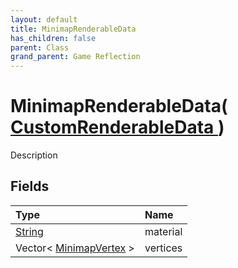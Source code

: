 ```yaml
---
layout: default
title: MinimapRenderableData
has_children: false
parent: Class
grand_parent: Game Reflection
---
```

# MinimapRenderableData( [ CustomRenderableData ](/riftbreaker-wiki/docs/game-reflection/classes/custom_renderable_data/) )
Description 

## Fields

| Type | Name |
|:----------|:--------------|
| [String](/riftbreaker-wiki/docs/game-reflection/components/string/) | material |
| Vector< [MinimapVertex](/riftbreaker-wiki/docs/game-reflection/components/minimap_vertex/) > | vertices |

